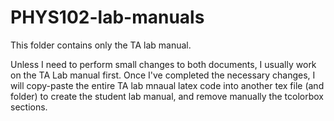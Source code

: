 # PHYS102-lab-manuals

This folder contains only the TA lab manual.

Unless I need to perform small changes to both documents, I usually work on the TA Lab manual first.
Once I've completed the necessary changes, I will copy-paste the entire TA lab mnaual latex code into
another tex file (and folder) to create the student lab manual, and remove manually the tcolorbox sections.

